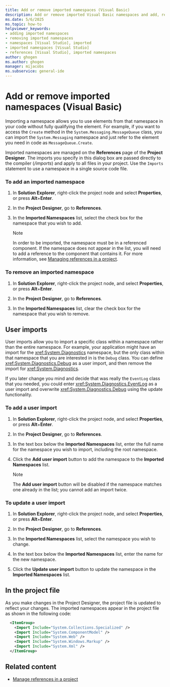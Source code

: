 ```yaml
---
title: Add or remove imported namespaces (Visual Basic)
description: Add or remove imported Visual Basic namespaces and add, remove, or update user imports with the Project Designer in Visual Studio.
ms.date: 5/6/2025
ms.topic: how-to
helpviewer_keywords:
- adding imported namespaces
- removing imported namespaces
- namespaces [Visual Studio], imported
- imported namespaces [Visual Studio]
- references [Visual Studio], imported namespaces
author: ghogen
ms.author: ghogen
manager: mijacobs
ms.subservice: general-ide
---
```

# Add or remove imported namespaces (Visual Basic)

Importing a namespace allows you to use elements from that namespace in your code without fully qualifying the element. For example, if you want to access the `Create` method in the `System.Messaging.MessageQueue` class, you can import the `System.Messaging` namespace and just refer to the element you need in code as `MessageQueue.Create`.

Imported namespaces are managed on the **References** page of the **Project Designer**. The imports you specify in this dialog box are passed directly to the compiler (*/imports*) and apply to all files in your project. Use the `Imports` statement to use a namespace in a single source code file.

### To add an imported namespace

1. In **Solution Explorer**, right-click the project node and select **Properties**, or press **Alt**+**Enter**.

2. In the **Project Designer**, go to **References**.

3. In the **Imported Namespaces** list, select the check box for the namespace that you wish to add.

    > [!NOTE]
    > In order to be imported, the namespace must be in a referenced component. If the namespace does not appear in the list, you will need to add a reference to the component that contains it. For more information, see [Managing references in a project](managing-references-in-a-project.md).

### To remove an imported namespace

1. In **Solution Explorer**, right-click the project node, and select **Properties**, or press **Alt**+**Enter**.

2. In the **Project Designer**, go to **References**.

3. In the **Imported Namespaces** list, clear the check box for the namespace that you wish to remove.

## User imports
User imports allow you to import a specific class within a namespace rather than the entire namespace. For example, your application might have an import for the <xref:System.Diagnostics> namespace, but the only class within that namespace that you are interested in is the `Debug` class. You can define <xref:System.Diagnostics.Debug> as a user import, and then remove the import for <xref:System.Diagnostics>.

If you later change you mind and decide that was really the `EventLog` class that you needed, you could enter <xref:System.Diagnostics.EventLog> as a user import and overwrite <xref:System.Diagnostics.Debug> using the update functionality.

### To add a user import

1. In **Solution Explorer**, right-click the project node, and select **Properties**, or press **Alt**+**Enter**.

2. In the **Project Designer**, go to **References**.

3. In the text box below the **Imported Namespaces** list, enter the full name for the namespace you wish to import, including the root namespace.

4. Click the **Add user import** button to add the namespace to the **Imported Namespaces** list.

    > [!NOTE]
    > The **Add user import** button will be disabled if the namespace matches one already in the list; you cannot add an import twice.

### To update a user import

1. In **Solution Explorer**, right-click the project node, and select **Properties**, or press **Alt**+**Enter**.

2. In the **Project Designer**, go to **References**.

3. In the **Imported Namespaces** list, select the namespace you wish to change.

4. In the text box below the **Imported Namespaces** list, enter the name for the new namespace.

5. Click the **Update user import** button to update the namespace in the **Imported Namespaces** list.

## In the project file

As you make changes in the Project Designer, the project file is updated to reflect your changes. The imported namespaces appear in the project file as shown in the following code:

```xml
  <ItemGroup>
    <Import Include="System.Collections.Specialized" />
    <Import Include="System.ComponentModel" />
    <Import Include="System.Web" />
    <Import Include="System.Windows.Markup" />
    <Import Include="System.Xml" />
  </ItemGroup>
```

## Related content

- [Manage references in a project](../ide/managing-references-in-a-project.md)
